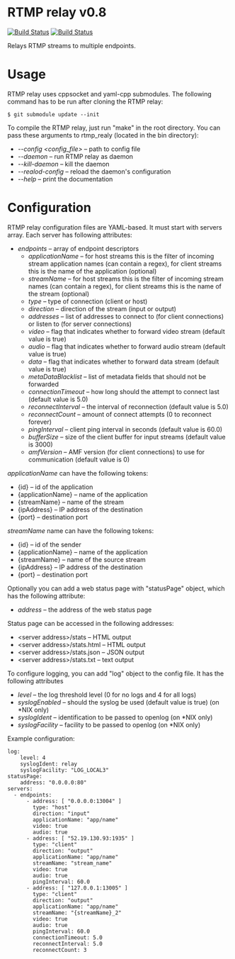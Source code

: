 # RTMP relay v0.8

[![Build Status](https://api.travis-ci.org/elnormous/rtmp_relay.svg?branch=master)](https://travis-ci.org/elnormous/rtmp_relay) [![Build Status](https://ci.appveyor.com/api/projects/status/9axwxwyf99dcr11d?svg=true)](https://ci.appveyor.com/project/elnormous/rtmp_relay)

Relays RTMP streams to multiple endpoints.

# Usage

RTMP relay uses cppsocket and yaml-cpp submodules. The following command has to be run after cloning the RTMP relay:

```
$ git submodule update --init
```

To compile the RTMP relay, just run "make" in the root directory.
You can pass these arguments to rtmp_realy (located in the bin directory):

* *--config <config_file>* – path to config file
* *--daemon* – run RTMP relay as daemon
* *--kill-daemon* – kill the daemon
* *--realod-config* – reload the daemon's configuration
* *--help* – print the documentation

# Configuration

RTMP relay configuration files are YAML-based. It must start with servers array. Each server has following attributes:

* *endpoints* – array of endpoint descriptors
  * *applicationName* – for host streams this is the filter of incoming stream application names (can contain a regex), for client streams this is the name of the application (optional)
  * *streamName* – for host streams this is the filter of incoming stream names (can contain a regex), for client streams this is the name of the stream (optional)
  * *type* – type of connection (client or host)
  * *direction* – direction of the stream (input or output)
  * *addresses* – list of addresses to connect to (for client connections) or listen to (for server connections)
  * *video* – flag that indicates whether to forward video stream (default value is true)
  * *audio* – flag that indicates whether to forward audio stream (default value is true)
  * *data* – flag that indicates whether to forward data stream (default value is true)
  * *metaDataBlacklist* – list of metadata fields that should not be forwarded
  * *connectionTimeout* – how long should the attempt to connect last (default value is 5.0)
  * *reconnectInterval* – the interval of reconnection (default value is 5.0)
  * *reconnectCount* – amount of connect attempts (0 to reconnect forever)
  * *pingInterval* – client ping interval in seconds (default value is 60.0)
  * *bufferSize* – size of the client buffer for input streams (default value is 3000)
  * *amfVersion* – AMF version (for client connections) to use for communication (default value is 0)

*applicationName* can have the following tokens:

* {id} – id of the application
* {applicationName} – name of the application
* {streamName} – name of the stream
* {ipAddress} – IP address of the destination
* {port} – destination port

*streamName* name can have the following tokens:

* {id} – id of the sender
* {applicationName} – name of the application
* {streamName} – name of the source stream
* {ipAddress} – IP address of the destination
* {port} – destination port

Optionally you can add a web status page with "statusPage" object, which has the following attribute:
* *address* – the address of the web status page

Status page can be accessed in the following addresses:
* &lt;server address&gt;/stats – HTML output
* &lt;server address&gt;/stats.html – HTML output
* &lt;server address&gt;/stats.json – JSON output
* &lt;server address&gt;/stats.txt – text output

To configure logging, you can add "log" object to the config file. It has the following attributes
* *level* – the log threshold level (0 for no logs and 4 for all logs)
* *syslogEnabled* – should the syslog be used (default value is true) (on *NIX only)
* *syslogIdent* – identification to be passed to openlog (on *NIX only)
* *syslogFacility* – facility to be passed to openlog (on *NIX only)

Example configuration:

    log:
        level: 4
        syslogIdent: relay
        syslogFacility: "LOG_LOCAL3"
    statusPage:
        address: "0.0.0.0:80"
    servers:
      - endpoints:
          - address: [ "0.0.0.0:13004" ]
            type: "host"
            direction: "input"
            applicationName: "app/name"
            video: true
            audio: true
          - address: [ "52.19.130.93:1935" ]
            type: "client"
            direction: "output"
            applicationName: "app/name"
            streamName: "stream_name"
            video: true
            audio: true
            pingInterval: 60.0
          - address: [ "127.0.0.1:13005" ]
            type: "client"
            direction: "output"
            applicationName: "app/name"
            streamName: "{streamName}_2"
            video: true
            audio: true
            pingInterval: 60.0
            connectionTimeout: 5.0
            reconnectInterval: 5.0
            reconnectCount: 3
